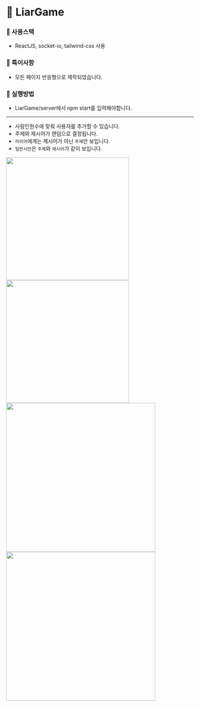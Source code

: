 # 🙊 LiarGame

### 🏓 사용스택
- ReactJS, socket-io, tailwind-css 사용

### 🧐 특이사항
- 모든 페이지 반응형으로 제작되었습니다.

### 🥸 실행방법
- LiarGame/server에서 npm start를 입력해야합니다.

---

- 사람인원수에 맞춰 사용자를 추가할 수 있습니다.
- 주제와 제시어가 랜덤으로 결정됩니다.
- `라이어`에게는 제시어가 아닌 `주제`만 보입니다.
- `일반시민`은 `주제`와 `제시어`가 같이 보입니다.

<img src="https://github.com/yeomdogyeong/LiarGame/assets/82639552/5f512b2d-8016-428e-9d9d-bb5d8d5a6bb2" width="330">

<img src="https://github.com/yeomdogyeong/LiarGame/assets/82639552/d676acd6-1621-43f5-9fae-bf69ca694753" width="330">

<img src="https://github.com/yeomdogyeong/LiarGame/assets/82639552/42413383-d98b-4e8a-8a68-3ae4592c4112" width="400">
<img src="https://github.com/yeomdogyeong/LiarGame/assets/82639552/684a97a0-3122-4552-bfe9-f17717573aa2" width="400">
